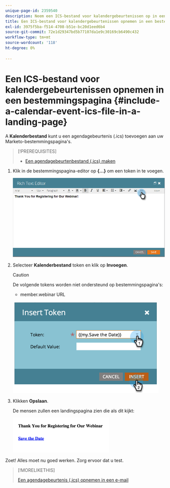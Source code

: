 ```yaml
---
unique-page-id: 2359540
description: Neem een ICS-bestand voor kalendergebeurtenissen op in een openingspagina - Marketo Docs - Productdocumentatie
title: Een ICS-bestand voor kalendergebeurtenissen opnemen in een bestemmingspagina
exl-id: 3975f5ba-f514-4708-b51e-bc20d1eed6b4
source-git-commit: 72e1d29347bd5b77107da1e9c30169cb6490c432
workflow-type: tm+mt
source-wordcount: '118'
ht-degree: 0%

---
```


# Een ICS-bestand voor kalendergebeurtenissen opnemen in een bestemmingspagina {#include-a-calendar-event-ics-file-in-a-landing-page}

A **Kalenderbestand** kunt u een agendagebeurtenis (.ics) toevoegen aan uw Marketo-bestemmingspagina&#39;s.

>[!PREREQUISITES]
>
>* [Een agendagebeurtenbestand (.ics) maken](/help/marketo/product-docs/email-marketing/general/functions-in-the-editor/create-a-calendar-event-ics-file.md)


1. Klik in de bestemmingspagina-editor op **{...}** om een token in te voegen.

   ![](assets/image2015-7-8-17-3a51-3a29.png)

1. Selecteer **Kalenderbestand** token en klik op **Invoegen**.

   >[!CAUTION]
   >
   >De volgende tokens worden niet ondersteund op bestemmingspagina&#39;s:
   >
   >* member.webinar URL


   ![](assets/image2015-1-6-16-3a31-3a28.png)

1. Klikken **Opslaan**.

   De mensen zullen een landingspagina zien die als dit kijkt:

   ![](assets/image2015-1-6-16-3a42-3a51.png)

Zoet! Alles moet nu goed werken. Zorg ervoor dat u test.

>[!MORELIKETHIS]
>
>[Een agendagebeurtenis (.ics) opnemen in een e-mail](/help/marketo/product-docs/email-marketing/general/functions-in-the-editor/include-a-calendar-event-ics-in-an-email.md)
